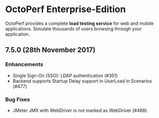 # OctoPerf Enterprise-Edition

OctoPerf provides a complete **load testing service** for web and mobile applications. Simulate thousands of users browsing through your application.

## 7.5.0 (28th November 2017)

### Enhancements

- Single Sign-On (SSO): LDAP authentication (#351)
- Backend supports Startup Delay support in UserLoad in Scenarios (#477)

### Bug Fixes

- JMeter JMX with WebDriver is not marked as WebDriver (#488)
